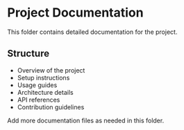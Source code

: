 # Project Documentation

This folder contains detailed documentation for the project.

## Structure

- Overview of the project
- Setup instructions
- Usage guides
- Architecture details
- API references
- Contribution guidelines

Add more documentation files as needed in this folder.
